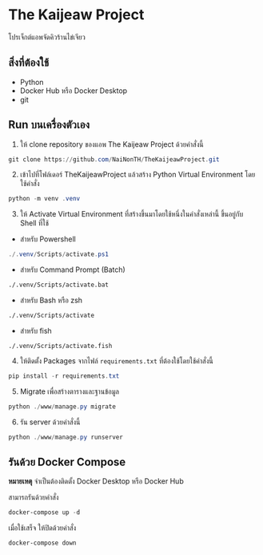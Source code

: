 # The Kaijeaw Project

โปรเจ็กต์แอพจัดคิวร้านไข่เจียว

## สิ่งที่ต้องใช้
* Python
* Docker Hub หรือ Docker Desktop
* git

## Run บนเครื่องตัวเอง

1. ให้ clone repository ของแอพ The Kaijeaw Project ด้วยคำสั่งนี้

```ps1
git clone https://github.com/NaiNonTH/TheKaijeawProject.git
```

2. เข้าไปที่โฟล์เดอร์ TheKaijeawProject แล้วสร้าง Python Virtual Environment โดยใช้คำสั่ง

```ps1
python -m venv .venv
```

3. ให้ Activate Virtual Environment ที่สร้างขึ้นมาโดยใช้หนึ่งในคำสั่งเหล่านี้ ขึ้นอยู่กับ Shell ที่ใช้
  * สำหรับ Powershell

  ```ps1
  ./.venv/Scripts/activate.ps1
  ```

  * สำหรับ Command Prompt (Batch)

  ```bat
  ./.venv/Scripts/activate.bat
  ```

  * สำหรับ Bash หรือ zsh

  ```sh
  ./.venv/Scripts/activate
  ```

  * สำหรับ fish

  ```fish
  ./.venv/Scripts/activate.fish
  ```

4. ให้ติดตั้ง Packages จากไฟล์ `requirements.txt` ที่ต้องใช้โดยใช้คำสั่งนี้

```ps1
pip install -r requirements.txt
```

5. Migrate เพื่อสร้างตารางและฐานข้อมูล

```ps1
python ./www/manage.py migrate
```

6. รัน server ด้วยคำสั่งนี้

```ps1
python ./www/manage.py runserver
```

## รันด้วย Docker Compose

**หมายเหตุ** จำเป็นต้องติดตั้ง Docker Desktop หรือ Docker Hub

สามารถรันด้วยคำสั่ง

```ps1
docker-compose up -d
```

เมื่อใช้เสร็จ ให้ปิดด้วยคำสั่ง

```ps1
docker-compose down
```